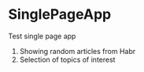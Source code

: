 # SinglePageApp
Test single page app
1. Showing random articles from Habr
2. Selection of topics of interest
